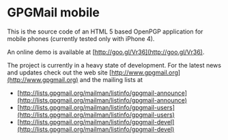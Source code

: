 # GPGMail mobile

This is the source code of an HTML 5 based OpenPGP application for mobile phones (currently tested only with iPhone 4).

An online demo is available at [http://goo.gl/Vr36](http://goo.gl/Vr36).

The project is currently in a heavy state of development. For the latest news and updates check out the web site [http://www.gpgmail.org](http://www.gpgmail.org) and the mailing lists at

* [http://lists.gpgmail.org/mailman/listinfo/gpgmail-announce](http://lists.gpgmail.org/mailman/listinfo/gpgmail-announce)
* [http://lists.gpgmail.org/mailman/listinfo/gpgmail-users](http://lists.gpgmail.org/mailman/listinfo/gpgmail-users)
* [http://lists.gpgmail.org/mailman/listinfo/gpgmail-devel](http://lists.gpgmail.org/mailman/listinfo/gpgmail-devel)
